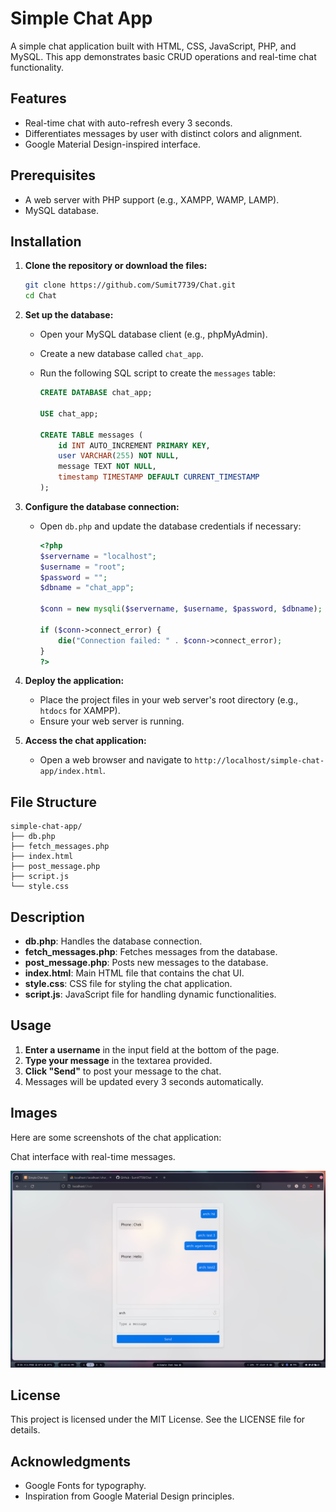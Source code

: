
# Simple Chat App

A simple chat application built with HTML, CSS, JavaScript, PHP, and MySQL. This app demonstrates basic CRUD operations and real-time chat functionality.

## Features

- Real-time chat with auto-refresh every 3 seconds.
- Differentiates messages by user with distinct colors and alignment.
- Google Material Design-inspired interface.

## Prerequisites

- A web server with PHP support (e.g., XAMPP, WAMP, LAMP).
- MySQL database.

## Installation

1. **Clone the repository or download the files:**

   ```bash
   git clone https://github.com/Sumit7739/Chat.git
   cd Chat
   ```

2. **Set up the database:**

   - Open your MySQL database client (e.g., phpMyAdmin).
   - Create a new database called `chat_app`.
   - Run the following SQL script to create the `messages` table:

     ```sql
     CREATE DATABASE chat_app;

     USE chat_app;

     CREATE TABLE messages (
         id INT AUTO_INCREMENT PRIMARY KEY,
         user VARCHAR(255) NOT NULL,
         message TEXT NOT NULL,
         timestamp TIMESTAMP DEFAULT CURRENT_TIMESTAMP
     );
     ```

3. **Configure the database connection:**

   - Open `db.php` and update the database credentials if necessary:

     ```php
     <?php
     $servername = "localhost";
     $username = "root";
     $password = "";
     $dbname = "chat_app";

     $conn = new mysqli($servername, $username, $password, $dbname);

     if ($conn->connect_error) {
         die("Connection failed: " . $conn->connect_error);
     }
     ?>
     ```

4. **Deploy the application:**

   - Place the project files in your web server's root directory (e.g., `htdocs` for XAMPP).
   - Ensure your web server is running.

5. **Access the chat application:**

   - Open a web browser and navigate to `http://localhost/simple-chat-app/index.html`.

## File Structure

```
simple-chat-app/
├── db.php
├── fetch_messages.php
├── index.html
├── post_message.php
├── script.js
└── style.css
```

## Description

- **db.php**: Handles the database connection.
- **fetch_messages.php**: Fetches messages from the database.
- **post_message.php**: Posts new messages to the database.
- **index.html**: Main HTML file that contains the chat UI.
- **style.css**: CSS file for styling the chat application.
- **script.js**: JavaScript file for handling dynamic functionalities.

## Usage

1. **Enter a username** in the input field at the bottom of the page.
2. **Type your message** in the textarea provided.
3. **Click "Send"** to post your message to the chat.
4. Messages will be updated every 3 seconds automatically.


## Images
Here are some screenshots of the chat application:


Chat interface with real-time messages.

![Chat Interface](chat-interface.png)


<!-- User message highlighted in blue.
![User Message](images/user-message.png) -->



## License

This project is licensed under the MIT License. See the LICENSE file for details.

## Acknowledgments

- Google Fonts for typography.
- Inspiration from Google Material Design principles.
